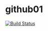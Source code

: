 # github01
[![Build Status](https://dev.azure.com/75441196/testgithub/_apis/build/status%2Frikinhou.github01?branchName=main)](https://dev.azure.com/75441196/testgithub/_build/latest?definitionId=9&branchName=main)